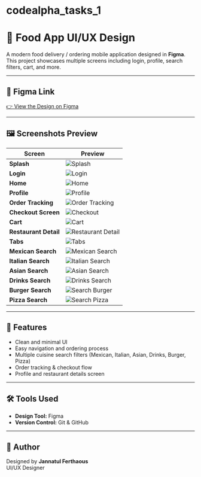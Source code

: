 # codealpha_tasks_1
# 🍔 Food App UI/UX Design

A modern food delivery / ordering mobile application designed in **Figma**.  
This project showcases multiple screens including login, profile, search filters, cart, and more.

---

## 🔗 Figma Link
[👉 View the Design on Figma](https://www.figma.com/design/JFCgjUweIQXCuSoUNgGkRt/Food-app?node-id=0-1&t=UtQvbbmEcrF7i5oZ-1)

---

## 🖼 Screenshots Preview

| Screen | Preview |
|--------|---------|
| **Splash** | ![Splash](./screenshots/Splash.png) |
| **Login** | ![Login](./screenshots/Login.png) |
| **Home** | ![Home](./screenshots/Home.png) |
| **Profile** | ![Profile](./screenshots/profile.png) |
| **Order Tracking** | ![Order Tracking](./screenshots/order-tracking.png) |
| **Checkout Screen** | ![Checkout](./screenshots/checkout-screen.png) |
| **Cart** | ![Cart](./screenshots/cart.png) |
| **Restaurant Detail** | ![Restaurant Detail](./screenshots/restaurant-detail.png) |
| **Tabs** | ![Tabs](./screenshots/tabs.png) |
| **Mexican Search** | ![Mexican Search](./screenshots/mexican-search.png) |
| **Italian Search** | ![Italian Search](./screenshots/italian-search.png) |
| **Asian Search** | ![Asian Search](./screenshots/asain-search.png) |
| **Drinks Search** | ![Drinks Search](./screenshots/drinks-search.png) |
| **Burger Search** | ![Search Burger](./screenshots/search-burger.png) |
| **Pizza Search** | ![Search Pizza](./screenshots/search-pizza.png) |



---

## 🎨 Features
- Clean and minimal UI  
- Easy navigation and ordering process  
- Multiple cuisine search filters (Mexican, Italian, Asian, Drinks, Burger, Pizza)  
- Order tracking & checkout flow  
- Profile and restaurant details screen  

---

## 🛠 Tools Used
- **Design Tool:** Figma  
- **Version Control:** Git & GitHub  

---

## 👤 Author
Designed by **Jannatul Ferthaous**  
UI/UX Designer  

